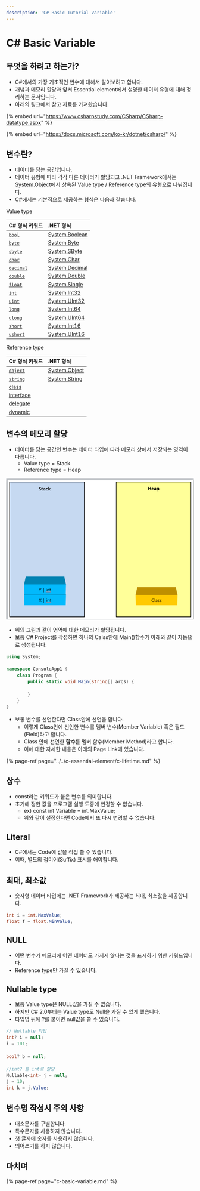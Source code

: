 ```yaml
---
description: 'C# Basic Tutorial Variable'
---
```


# C\# Basic Variable

## 무엇을 하려고 하는가?

* C\#에서의 가장 기초적인 변수에 대해서 알아보려고 합니다.
* 개념과 메모리 할당과 앞서 Essential element에서 설명한 데이터 유형에 대해 정리하는 문서입니다.
* 아래의 링크에서 참고 자료를 가져왔습니다.

{% embed url="https://www.csharpstudy.com/CSharp/CSharp-datatype.aspx" %}

{% embed url="https://docs.microsoft.com/ko-kr/dotnet/csharp/" %}





## 변수란?

* 데이터를 담는 공간입니다.
* 데이터 유형에 따라 각각 다른 데이터가 할당되고 .NET Framework에서는 System.Object에서 상속된 Value type / Reference type의 유형으로 나눠집니다.
* C\#에서는 기본적으로 제공하는 형식은 다음과 같습니다.

Value type

| C\# 형식 키워드 | .NET 형식 |
| :--- | :--- |
| [`bool`](https://docs.microsoft.com/ko-kr/dotnet/csharp/language-reference/builtin-types/bool) | [System.Boolean](https://docs.microsoft.com/ko-kr/dotnet/api/system.boolean) |
| [`byte`](https://docs.microsoft.com/ko-kr/dotnet/csharp/language-reference/builtin-types/integral-numeric-types) | [System.Byte](https://docs.microsoft.com/ko-kr/dotnet/api/system.byte) |
| [`sbyte`](https://docs.microsoft.com/ko-kr/dotnet/csharp/language-reference/builtin-types/integral-numeric-types) | [System.SByte](https://docs.microsoft.com/ko-kr/dotnet/api/system.sbyte) |
| [`char`](https://docs.microsoft.com/ko-kr/dotnet/csharp/language-reference/builtin-types/char) | [System.Char](https://docs.microsoft.com/ko-kr/dotnet/api/system.char) |
| [`decimal`](https://docs.microsoft.com/ko-kr/dotnet/csharp/language-reference/builtin-types/floating-point-numeric-types) | [System.Decimal](https://docs.microsoft.com/ko-kr/dotnet/api/system.decimal) |
| [`double`](https://docs.microsoft.com/ko-kr/dotnet/csharp/language-reference/builtin-types/floating-point-numeric-types) | [System.Double](https://docs.microsoft.com/ko-kr/dotnet/api/system.double) |
| [`float`](https://docs.microsoft.com/ko-kr/dotnet/csharp/language-reference/builtin-types/floating-point-numeric-types) | [System.Single](https://docs.microsoft.com/ko-kr/dotnet/api/system.single) |
| [`int`](https://docs.microsoft.com/ko-kr/dotnet/csharp/language-reference/builtin-types/integral-numeric-types) | [System.Int32](https://docs.microsoft.com/ko-kr/dotnet/api/system.int32) |
| [`uint`](https://docs.microsoft.com/ko-kr/dotnet/csharp/language-reference/builtin-types/integral-numeric-types) | [System.UInt32](https://docs.microsoft.com/ko-kr/dotnet/api/system.uint32) |
| [`long`](https://docs.microsoft.com/ko-kr/dotnet/csharp/language-reference/builtin-types/integral-numeric-types) | [System.Int64](https://docs.microsoft.com/ko-kr/dotnet/api/system.int64) |
| [`ulong`](https://docs.microsoft.com/ko-kr/dotnet/csharp/language-reference/builtin-types/integral-numeric-types) | [System.UInt64](https://docs.microsoft.com/ko-kr/dotnet/api/system.uint64) |
| [`short`](https://docs.microsoft.com/ko-kr/dotnet/csharp/language-reference/builtin-types/integral-numeric-types) | [System.Int16](https://docs.microsoft.com/ko-kr/dotnet/api/system.int16) |
| [`ushort`](https://docs.microsoft.com/ko-kr/dotnet/csharp/language-reference/builtin-types/integral-numeric-types) | [System.UInt16](https://docs.microsoft.com/ko-kr/dotnet/api/system.uint16) |

Reference type

| C\# 형식 키워드 | .NET 형식 |
| :--- | :--- |
| [`object`](https://docs.microsoft.com/ko-kr/dotnet/csharp/language-reference/builtin-types/reference-types#the-object-type) | [System.Object](https://docs.microsoft.com/ko-kr/dotnet/api/system.object) |
| [`string`](https://docs.microsoft.com/ko-kr/dotnet/csharp/language-reference/builtin-types/reference-types#the-string-type) | [System.String](https://docs.microsoft.com/ko-kr/dotnet/api/system.string) |
|  [class](https://docs.microsoft.com/ko-kr/dotnet/csharp/language-reference/keywords/class) |  |
|  [interface](https://docs.microsoft.com/ko-kr/dotnet/csharp/language-reference/keywords/interface) |  |
|  [delegate](https://docs.microsoft.com/ko-kr/dotnet/csharp/language-reference/builtin-types/reference-types) |  |
|  [dynamic](https://docs.microsoft.com/ko-kr/dotnet/csharp/language-reference/builtin-types/reference-types) |  |





## 변수의 메모리 할당

* 데이터를 담는 공간인 변수는 데이터 타입에 따라 메모리 상에서 저장되는 영역이 다릅니다.
  * Value type = Stack
  * Reference type = Heap

![](../../../../.gitbook/assets/image%20%28195%29.png)

* 위의 그림과 같이 영역에 대한 메모리가 할당됩니다.
* 보통 C\# Project를 작성하면 하나의 Calss안에 Main\(\)함수가 아래와 같이 자동으로 생성됩니다.

```csharp
using System;

namespace ConsoleApp1 {
    class Program {
        public static void Main(string[] args) {
            
        }
    }
}
```

* 보통 변수를 선언한다면 Class안에 선언을 합니다.
  * 이렇게 Class안에 선언한 변수를 멤버 변수\(Member Variable\) 혹은 필드\(Field\)라고 합니다.
  * Class 안에 선언한 **함수**를 멤버 함수\(Member Method\)라고 합니다.
  * 이에 대한 자세한 내용은 아래의 Page Link에 있습니다.

{% page-ref page="../../c-essential-element/c-lifetime.md" %}



## 상수

* const라는 키워드가 붙은 변수를 의미합니다.
* 초기에 정한 값을 프로그램 실행 도중에 변경할 수 없습니다.
  * ex\) const int Variable = int.MaxValue;
  * 위와 같이 설정한다면 Code에서 또 다시 변경할 수 없습니다.

## Literal

* C\#에서는 Code에 값을 직접 쓸 수 있습니다.
* 이때, 별도의 접미어\(Suffix\) 표시를 해야합니다.





## 최대, 최소값

* 숫자형 데이터 타입에는 .NET Framework가 제공하는 최대, 최소값을 제공합니다.

```csharp
int i = int.MaxValue;
float f = float.MinValue;
```

## NULL

* 어떤 변수가 메모리에 어떤 데이터도 가지지 않다는 것을 표시하기 위한 키워드입니다.
* Reference type만 가질 수 있습니다.





## Nullable type

* 보통 Value type은 NULL값을 가질 수 없습니다.
* 하지만 C\# 2.0부터는 Value type도 Null을 가질 수 있게 했습니다.
* 타입명 뒤에 ?를 붙이면 null값을 쓸 수 있습니다.

```csharp
// Nullable 타입
int? i = null;
i = 101;
            
bool? b = null;

//int? 를 int로 할당
Nullable<int> j = null;
j = 10;
int k = j.Value;
```





## 변수명 작성시 주의 사항

* 대소문자를 구별합니다.
* 특수문자를 사용하지 않습니다.
* 첫 글자에 숫자를 사용하지 않습니다.
* 띄어쓰기를 하지 않습니다.

## 마치며

{% page-ref page="c-basic-variable.md" %}

